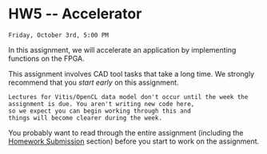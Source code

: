 # HW5 -- Accelerator

```{admonition} Due
Friday, October 3rd, 5:00 PM
```
In this assignment, we will accelerate an application by implementing functions on the FPGA.
<!-- on the Amazon F1 Instance. -->

This assignment involves CAD tool tasks that take a long time.   We strongly recommend that you *start early*
on this assignment.

```{note}
Lectures for Vitis/OpenCL data model don't occur until the week the assignment is due. You aren't writing new code here, 
so we expect you can begin working through this and
things will become clearer during the week.
```

You probably want to read through the entire assignment (including the
[Homework Submission](homework_submission) section) before you start to work on the assignment. 
